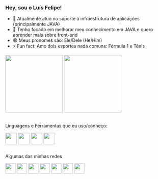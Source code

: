 ### Hey, sou o Luís Felipe! 

- 🔭 Atualmente atuo no suporte à infraestrutura de aplicações (principalmente JAVA)
- 🌱 Tenho focado em melhorar meu conhecimento em JAVA e quero aprender mais sobre front-end
- 😄 Meus pronomes são: Ele/Dele (He/Him)
- ⚡ Fun fact: Amo dois esportes nada comuns: Fórmula 1 e Tênis

<div id="stats-git">
  <img height="180cm" src="https://github-readme-stats.vercel.app/api?username=lui5felipe&show_icons=true&count_private=true&theme=dark&include_all_commits=true">
  <img height="180cm" src="https://github-readme-stats.vercel.app/api/top-langs/?username=lui5felipe&theme=dark&layout=compact&langs_count=10">
</div>

##
Linguagens e Ferramentas que eu uso/conheço:
<div style="display: inline_block" id="technologies-git">
  <img src="https://cdn.jsdelivr.net/gh/devicons/devicon/icons/c/c-original.svg" align="center" height="36" width="36"/>
  <img src="https://cdn.jsdelivr.net/gh/devicons/devicon/icons/cplusplus/cplusplus-original.svg" align="center" height="36" width="36"/>
  <img src="https://cdn.jsdelivr.net/gh/devicons/devicon/icons/html5/html5-original.svg" align="center" height="36" width="36"/>
  <img src="https://cdn.jsdelivr.net/gh/devicons/devicon/icons/java/java-plain-wordmark.svg" align="center" height="36" width="36"/>
<div>

##
Algumas das minhas redes
  <div id="social-git">
    <a href="mailto:luisfelipeofernandes@gmail.com" target="_blank"><img src="https://img.shields.io/badge/Gmail-D14836?style=for-the-badge&logo=gmail&logoColor=white"  align="center" height="32"></a>
    <a href="https://www.instagram.com/lui5felipe/" target="_blank"><img src="https://img.shields.io/badge/Instagram-E4405F?style=for-the-badge&logo=instagram&logoColor=white" align="center" height="32"></a>
    <a href="https://twitter.com/Lui5Felipe" target="_blank"><img src="https://img.shields.io/badge/Twitter-1DA1F2?style=for-the-badge&logo=twitter&logoColor=white" align="center" height="32"></a>
    <a href="https://www.linkedin.com/in/luisfelipeofernandes/" target="_blank"><img src="https://img.shields.io/badge/LinkedIn-0077B5?style=for-the-badge&logo=linkedin&logoColor=white" align="center" height="32"></a>
    <a href="https://www.twitch.tv/lui5felipe" target="_blank"><img src="https://img.shields.io/badge/Twitch-9146FF?style=for-the-badge&logo=twitch&logoColor=white" align="center" height="32"></a>
    <a href="https://steamcommunity.com/id/lui5felipe/" target="_blank"><img src="https://img.shields.io/badge/Steam-000000?style=for-the-badge&logo=steam&logoColor=white" align="center" height="32"></a>
    <a href="https://open.spotify.com/user/12143041092" target="_blank"><img src="https://img.shields.io/badge/Spotify-1ED760?&style=for-the-badge&logo=spotify&logoColor=white" align="center" height="32"></a>
  </div>
